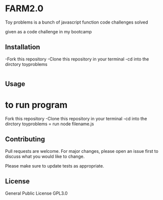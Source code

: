 # FARM2.0

Toy problems is a bunch of javascript function code challenges solved

given as a code challenge in my bootcamp
## Installation
-Fork this repository
-Clone this repository in your terminal
-cd into the dirctory toyproblems


```bash

```

## Usage




# to run program
Fork this repository
-Clone this repository in your terminal
-cd into the dirctory toyproblems
= run node filename.js


## Contributing

Pull requests are welcome. For major changes, please open an issue first
to discuss what you would like to change.

Please make sure to update tests as appropriate.

## License
General Public License
GPL3.0
